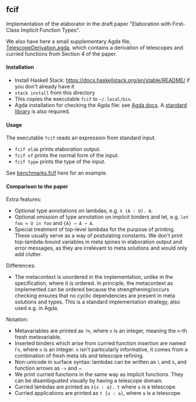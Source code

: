 ## fcif

Implementation of the elaborator in the draft paper "Elaboration with
First-Class Implicit Function Types".

We also have here a small supplementary Agda file,
[TelescopeDerivation.agda](TelescopeDerivation.agda), which contains a derivation
of telescopes and curried functions from Section 4 of the paper.

#### Installation

- Install Haskell Stack: https://docs.haskellstack.org/en/stable/README/ if you don't already have it
- `stack install` from this directory
- This copies the executable `fcif` to `~/.local/bin`.
- Agda installation for checking the Agda file: see [Agda
  docs](https://agda.readthedocs.io/en/v2.6.0.1/getting-started/installation.html). A
  [standard library](https://github.com/agda/agda-stdlib) is also required.

#### Usage

The executable `fcif` reads an expression from standard input.

- `fcif elab` prints elaboration output.
- `fcif nf` prints the normal form of the input.
- `fcif type` prints the type of the input.

See [benchmarks.fcif](benchmarks.fcif) here for an example.

#### Comparison to the paper

Extra features:
- Optional type annotations on lambdas, e.g. `λ (A : U). A`.
- Optional omission of type annotation on implicit binders and let,
   e.g. `let foo = U in foo` and `{A} → A → A`.
- Special treatment of top-level lambdas for the purpose of printing. These
  usually serve as a way of postulating constants. We don't print
  top-lambda-bound variables in meta spines in elaboration output and error
  messages, as they are irrelevant to meta solutions and would only add clutter.

Differences:
- The metacontext is unordered in the implementation, unlike in the
  specification, where it is ordered. In principle, the metacontext as
  implemented can be ordered because the strengthening/occurs checking ensures
  that no cyclic dependencies are present in meta solutions and types.  This is
  a standard implementation strategy, also used e.g. in Agda.

Notation:
- Metavariables are printed as `?n`, where `n` is an integer, meaning
  the `n`-th fresh metavariable.
- Inserted binders which arise from curried function insertion are named `Γn`,
  where `n` is an integer. `n` isn't particularly informative, it comes from a
  combination of fresh meta ids and telescope refining.
- Non-unicode in surface syntax: lambdas can be written as
  `\` and `λ`, and function arrows as `->` and `→`.
- We print curried functions in the same way as implicit functions. They can be
  disambiguated visually by having a telescope domain.
- Curried lambdas are printed as `λ{x : a}. t` where `a` is a telescope.
- Curried applications are printed as `t {u : a}`, where `a` is a telescope.
